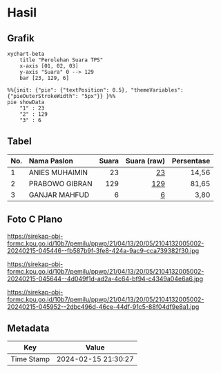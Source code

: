 # Hasil

## Grafik

```mermaid
xychart-beta
    title "Perolehan Suara TPS"
    x-axis [01, 02, 03]
    y-axis "Suara" 0 --> 129
    bar [23, 129, 6]
```

```mermaid
%%{init: {"pie": {"textPosition": 0.5}, "themeVariables": {"pieOuterStrokeWidth": "5px"}} }%%
pie showData
    "1" : 23
    "2" : 129
    "3" : 6
```

## Tabel

| No. | Nama Paslon    | Suara | Suara (raw) | Persentase |
|:--- |:-------------- | -----:| -----------:| ----------:|
| 1   | ANIES MUHAIMIN | 23    | [23][p-1]   | 14,56      |
| 2   | PRABOWO GIBRAN | 129   | [129][p-2]  | 81,65      |
| 3   | GANJAR MAHFUD  | 6     | [6][p-3]    | 3,80       |


[p-1]: https://github.com/gigit-pemilu/pemilu-2024-21-kepulauan-riau/blob/main/pilpres/hitung-suara/sub/21-kepulauan-riau/sub/04-lingga/sub/13-bakung-serumpun/sub/2005-tanjung-lipat/sub/002-tps/sub/paslon-1.txt
[p-2]: https://github.com/gigit-pemilu/pemilu-2024-21-kepulauan-riau/blob/main/pilpres/hitung-suara/sub/21-kepulauan-riau/sub/04-lingga/sub/13-bakung-serumpun/sub/2005-tanjung-lipat/sub/002-tps/sub/paslon-2.txt
[p-3]: https://github.com/gigit-pemilu/pemilu-2024-21-kepulauan-riau/blob/main/pilpres/hitung-suara/sub/21-kepulauan-riau/sub/04-lingga/sub/13-bakung-serumpun/sub/2005-tanjung-lipat/sub/002-tps/sub/paslon-3.txt

## Foto C Plano

https://sirekap-obj-formc.kpu.go.id/10b7/pemilu/ppwp/21/04/13/20/05/2104132005002-20240215-045446--fb587b9f-3fe8-424a-9ac9-cca739382f30.jpg

https://sirekap-obj-formc.kpu.go.id/10b7/pemilu/ppwp/21/04/13/20/05/2104132005002-20240215-045644--4d049f1d-ad2a-4c64-bf94-c4349a04e6a6.jpg

https://sirekap-obj-formc.kpu.go.id/10b7/pemilu/ppwp/21/04/13/20/05/2104132005002-20240215-045952--2dbc496d-46ce-44df-91c5-88f04df9e8a1.jpg


## Metadata

| Key        | Value               |
| ---------- | ------------------- |
| Time Stamp | 2024-02-15 21:30:27 |



